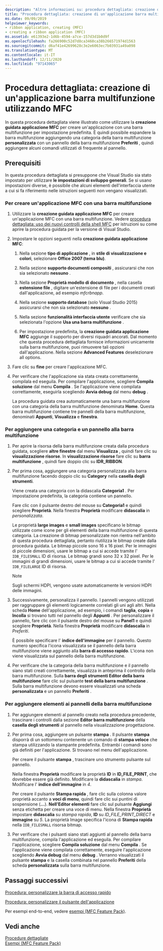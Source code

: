 ```yaml
---
description: "Altre informazioni su: procedura dettagliata: creazione di un'applicazione Ribbon tramite MFC"
title: "Procedura dettagliata: creazione di un'applicazione barra multifunzione utilizzando MFC"
ms.date: 09/09/2019
helpviewer_keywords:
- ribbon application, creating (MFC)
- creating a ribbon application (MFC)
ms.assetid: e61393e2-1d6b-4594-a7ce-157d3d1b0d9f
ms.openlocfilehash: fa266900c52d7d8ca3460ca38b266571974d1563
ms.sourcegitcommit: d6af41e42699628c3e2e6063ec7b03931a49a098
ms.translationtype: MT
ms.contentlocale: it-IT
ms.lasthandoff: 12/11/2020
ms.locfileid: "97143065"
---
```

# <a name="walkthrough-creating-a-ribbon-application-by-using-mfc"></a>Procedura dettagliata: creazione di un'applicazione barra multifunzione utilizzando MFC

In questa procedura dettagliata viene illustrato come utilizzare la **creazione guidata applicazione MFC** per creare un'applicazione con una barra multifunzione per impostazione predefinita. È quindi possibile espandere la barra multifunzione aggiungendo una categoria della barra multifunzione **personalizzata** con un pannello della barra multifunzione **Preferiti** , quindi aggiungere alcuni comandi utilizzati di frequente al pannello.

## <a name="prerequisites"></a>Prerequisiti

In questa procedura dettagliata si presuppone che Visual Studio sia stato impostato per utilizzare **le impostazioni di sviluppo generali**. Se si usano impostazioni diverse, è possibile che alcuni elementi dell'interfaccia utente a cui si fa riferimento nelle istruzioni seguenti non vengano visualizzati.

### <a name="to-create-an-mfc-application-that-has-a-ribbon"></a>Per creare un'applicazione MFC con una barra multifunzione

1. Utilizzare la **creazione guidata applicazione MFC** per creare un'applicazione MFC con una barra multifunzione. Vedere [procedura dettagliata: uso dei nuovi controlli della shell MFC](walkthrough-using-the-new-mfc-shell-controls.md) per istruzioni su come aprire la procedura guidata per la versione di Visual Studio.

1. Impostare le opzioni seguenti nella **creazione guidata applicazione MFC**:

    1. Nella sezione **tipo di applicazione** , in **stile di visualizzazione e colori**, selezionare **Office 2007 (tema blu)**.

    1. Nella sezione **supporto documenti compositi** , assicurarsi che non sia selezionato **nessuno** .

    1. Nella sezione **Proprietà modello di documento** , nella casella **estensione file** , digitare un'estensione di file per i documenti creati dall'applicazione, ad esempio *mfcrbnapp*.

    1. Nella sezione **supporto database** (solo Visual Studio 2015) assicurarsi che non sia selezionato **nessuno** .

    1. Nella sezione **funzionalità interfaccia utente** verificare che sia selezionata l'opzione **Usa una barra multifunzione** .

    1. Per impostazione predefinita, la **creazione guidata applicazione MFC** aggiunge il supporto per diversi riquadri ancorati. Dal momento che questa procedura dettagliata fornisce informazioni unicamente sulla barra multifunzione, puoi rimuovere tali opzioni dall'applicazione. Nella sezione **Advanced Features** deselezionare all options.

1. Fare clic su **fine** per creare l'applicazione MFC.

1. Per verificare che l'applicazione sia stata creata correttamente, compilala ed eseguila. Per compilare l'applicazione, scegliere **Compila soluzione** dal menu **Compila** . Se l'applicazione viene compilata correttamente, eseguirla scegliendo **Avvia debug** dal menu **debug** .

    La procedura guidata crea automaticamente una barra multifunzione con una categoria della barra multifunzione denominata **Home**. Questa barra multifunzione contiene tre pannelli della barra multifunzione, denominati **Appunti**, **Visualizza** e **finestra**.

### <a name="to-add-a-category-and-panel-to-the-ribbon"></a>Per aggiungere una categoria e un pannello alla barra multifunzione

1. Per aprire la risorsa della barra multifunzione creata dalla procedura guidata, scegliere **altre finestre** dal menu **Visualizza** , quindi fare clic su **visualizzazione risorse**. In **visualizzazione risorse** fare clic su **barra multifunzione** , quindi fare doppio clic su **IDR_RIBBON**.

1. Per prima cosa, aggiungere una categoria personalizzata alla barra multifunzione facendo doppio clic su **Category** nella **casella degli strumenti**.

    Viene creata una categoria con la didascalia **Categoria1** . Per impostazione predefinita, la categoria contiene un pannello.

    Fare clic con il pulsante destro del mouse su **Categoria1** e quindi scegliere **Proprietà**. Nella finestra **Proprietà** modificare **didascalia** in *personalizzata*.

    Le proprietà **large images** e **small images** specificano le bitmap utilizzate come icone per gli elementi della barra multifunzione di questa categoria. La creazione di bitmap personalizzate non rientra nell'ambito di questa procedura dettagliata, pertanto riutilizza le bitmap create dalla procedura guidata. Le bitmap piccole sono 16 x 16 pixel. Per le immagini di piccole dimensioni, usare le bitmap a cui si accede tramite l' `IDB_FILESMALL` ID di risorsa. Le bitmap grandi sono 32 x 32 pixel. Per le immagini di grandi dimensioni, usare le bitmap a cui si accede tramite l' `IDB_FILELARGE` ID di risorsa.

    > [!NOTE]
    > Sugli schermi HDPI, vengono usate automaticamente le versioni HDPI delle immagini.

1. Successivamente, personalizza il pannello. I pannelli vengono utilizzati per raggruppare gli elementi logicamente correlati gli uni agli altri. Nella scheda **Home** dell'applicazione, ad esempio, i comandi **taglia**, **copia** e **Incolla** si trovano tutti nel pannello degli **Appunti** . Per personalizzare il pannello, fare clic con il pulsante destro del mouse su **Panel1** e quindi scegliere **Proprietà**. Nella finestra **Proprietà** modificare **didascalia** in *Preferiti*.

    È possibile specificare l' **indice dell'immagine** per il pannello. Questo numero specifica l'icona visualizzata se il pannello della barra multifunzione viene aggiunto alla **barra di accesso rapido**. L'icona non viene visualizzata sul pannello della barra multifunzione.

1. Per verificare che la categoria della barra multifunzione e il pannello siano stati creati correttamente, visualizza in anteprima il controllo della barra multifunzione. Sulla **barra degli strumenti Editor della barra multifunzione** fare clic sul pulsante **test della barra multifunzione** . Sulla barra multifunzione devono essere visualizzati una scheda **personalizzata** e un pannello **Preferiti** .

### <a name="to-add-elements-to-the-ribbon-panels"></a>Per aggiungere elementi ai pannelli della barra multifunzione

1. Per aggiungere elementi al pannello creato nella procedura precedente, trascinare i controlli dalla sezione **Editor barra multifunzione** della **casella degli strumenti** al pannello nella visualizzazione progettazione.

1. Per prima cosa, aggiungere un pulsante **stampa** . Il pulsante **stampa** disporrà di un sottomenu contenente un comando di **stampa veloce** che stampa utilizzando la stampante predefinita. Entrambi i comandi sono già definiti per l'applicazione. Si trovano nel menu dell'applicazione.

    Per creare il pulsante **stampa** , trascinare uno strumento pulsante sul pannello.

    Nella finestra **Proprietà** modificare la proprietà **ID** in **ID_FILE_PRINT**, che dovrebbe essere già definito. Modificare la **didascalia** in *stampa*. Modificare l' **indice dell'immagine** in *4*.

    Per creare il pulsante **Stampa rapida** , fare clic sulla colonna valore proprietà accanto a **voci di menu**, quindi fare clic sui puntini di sospensione (**...**). **Nell'Editor elementi** fare clic sul pulsante **Aggiungi** senza etichetta per creare una voce di menu. Nella finestra **Proprietà** impostare **didascalia** su *stampa rapida*, **ID** su *ID_FILE_PRINT_DIRECT* e **immagine** su *5*. La proprietà Image specifica l'icona di **Stampa rapida** nella `IDB_FILESMALL` risorsa bitmap.

1. Per verificare che i pulsanti siano stati aggiunti al pannello della barra multifunzione, compila l'applicazione ed eseguila. Per compilare l'applicazione, scegliere **Compila soluzione** dal menu **Compila** . Se l'applicazione viene compilata correttamente, eseguire l'applicazione scegliendo **Avvia debug** dal menu **debug** . Verranno visualizzati il pulsante **stampa** e la casella combinata nel pannello **Preferiti** della scheda **personalizzata** sulla barra multifunzione.

## <a name="next-steps"></a>Passaggi successivi

[Procedura: personalizzare la barra di accesso rapido](../mfc/how-to-customize-the-quick-access-toolbar.md)

[Procedura: personalizzare il pulsante dell'applicazione](../mfc/how-to-customize-the-application-button.md)

Per esempi end-to-end, vedere [esempi (MFC Feature Pack)](../overview/visual-cpp-samples.md).

## <a name="see-also"></a>Vedi anche

[Procedure dettagliate](../mfc/walkthroughs-mfc.md)<br/>
[Esempi (MFC Feature Pack)](../overview/visual-cpp-samples.md)

